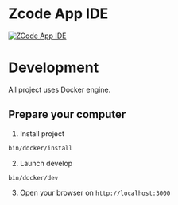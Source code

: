 # Zcode App IDE

[![ZCode App IDE](https://github.com/zcodeapp/ide/actions/workflows/main.yml/badge.svg)](https://github.com/zcodeapp/ide/actions/workflows/main.yml)

# Development

All project uses Docker engine.

## Prepare your computer

1. Install project

```bash
bin/docker/install
```

2. Launch develop

```bash
bin/docker/dev
```

3. Open your browser on `http://localhost:3000`
